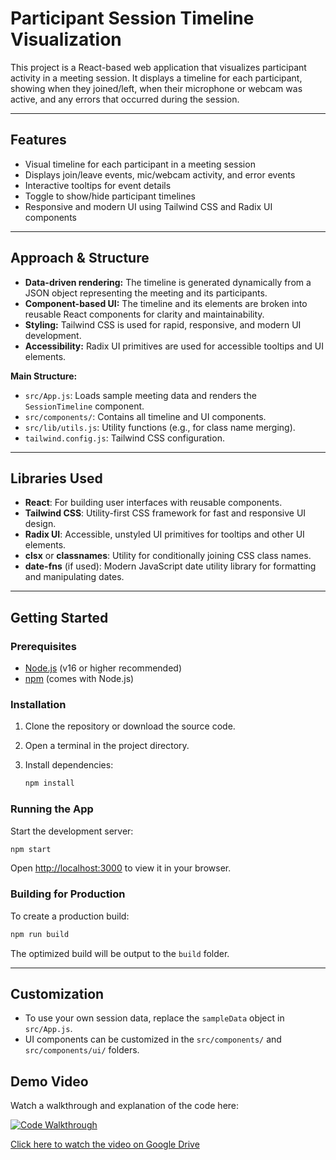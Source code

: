 # Participant Session Timeline Visualization

This project is a React-based web application that visualizes participant activity in a meeting session. It displays a timeline for each participant, showing when they joined/left, when their microphone or webcam was active, and any errors that occurred during the session.

---

## Features

- Visual timeline for each participant in a meeting session
- Displays join/leave events, mic/webcam activity, and error events
- Interactive tooltips for event details
- Toggle to show/hide participant timelines
- Responsive and modern UI using Tailwind CSS and Radix UI components

---

## Approach & Structure

- **Data-driven rendering:** The timeline is generated dynamically from a JSON object representing the meeting and its participants.
- **Component-based UI:** The timeline and its elements are broken into reusable React components for clarity and maintainability.
- **Styling:** Tailwind CSS is used for rapid, responsive, and modern UI development.
- **Accessibility:** Radix UI primitives are used for accessible tooltips and UI elements.

**Main Structure:**
- `src/App.js`: Loads sample meeting data and renders the `SessionTimeline` component.
- `src/components/`: Contains all timeline and UI components.
- `src/lib/utils.js`: Utility functions (e.g., for class name merging).
- `tailwind.config.js`: Tailwind CSS configuration.

---

## Libraries Used

- **React**: For building user interfaces with reusable components.
- **Tailwind CSS**: Utility-first CSS framework for fast and responsive UI design.
- **Radix UI**: Accessible, unstyled UI primitives for tooltips and other UI elements.
- **clsx** or **classnames**: Utility for conditionally joining CSS class names.
- **date-fns** (if used): Modern JavaScript date utility library for formatting and manipulating dates.

---

## Getting Started

### Prerequisites

- [Node.js](https://nodejs.org/) (v16 or higher recommended)
- [npm](https://www.npmjs.com/) (comes with Node.js)

### Installation

1. Clone the repository or download the source code.
2. Open a terminal in the project directory.
3. Install dependencies:

   ```sh
   npm install
   ```

### Running the App

Start the development server:

```sh
npm start
```

Open [http://localhost:3000](http://localhost:3000) to view it in your browser.

### Building for Production

To create a production build:

```sh
npm run build
```

The optimized build will be output to the `build` folder.

---

## Customization

- To use your own session data, replace the `sampleData` object in `src/App.js`.
- UI components can be customized in the `src/components/` and `src/components/ui/` folders.

## Demo Video

Watch a walkthrough and explanation of the code here:

[![Code Walkthrough](https://img.youtube.com/vi/1QHSxNQbiV9VzxV6-_vgdR2X1dmDy-H5d/0.jpg)](https://drive.google.com/file/d/1QHSxNQbiV9VzxV6-_vgdR2X1dmDy-H5d/view)

[Click here to watch the video on Google Drive](https://drive.google.com/file/d/1QHSxNQbiV9VzxV6-_vgdR2X1dmDy-H5d/view)

